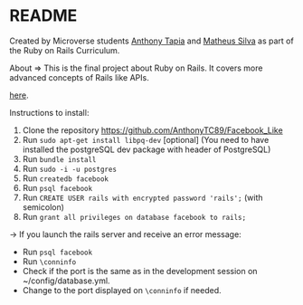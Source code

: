 # README

Created by Microverse students [Anthony Tapia](https://github.com/AnthonyTC89) and [Matheus Silva](https://github.com/matheus-fls) as part of the Ruby on Rails Curriculum.

About => This is the final project about Ruby on Rails. It covers more advanced concepts of Rails like APIs. 

[here](https://www.theodinproject.com/courses/ruby-on-rails/lessons/final-project).

Instructions to install:

1. Clone the repository https://github.com/AnthonyTC89/Facebook_Like
2. Run `sudo apt-get install libpq-dev` [optional] (You need to have installed the postgreSQL dev package with header of PostgreSQL)
3. Run `bundle install`
4. Run `sudo -i -u postgres`
5. Run `createdb facebook`
6. Run `psql facebook`
7. Run `CREATE USER rails with encrypted password 'rails';` (with semicolon)
8. Run `grant all privileges on database facebook to rails;` 

-> If you launch the rails server and receive an error message:
   * Run `psql facebook`
   * Run `\conninfo`
   * Check if the port is the same as in the development session on ~/config/database.yml. 
   * Change to the port displayed on `\conninfo` if needed.
   